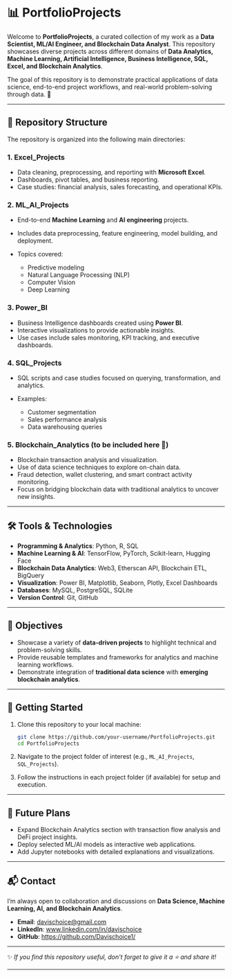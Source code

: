 # 📊 PortfolioProjects

Welcome to **PortfolioProjects**, a curated collection of my work as a **Data Scientist, ML/AI Engineer, and Blockchain Data Analyst**. This repository showcases diverse projects across different domains of **Data Analytics, Machine Learning, Artificial Intelligence, Business Intelligence, SQL, Excel, and Blockchain Analytics**.

The goal of this repository is to demonstrate practical applications of data science, end-to-end project workflows, and real-world problem-solving through data. 🚀

---

## 📂 Repository Structure

The repository is organized into the following main directories:

### 1. **Excel_Projects**

* Data cleaning, preprocessing, and reporting with **Microsoft Excel**.
* Dashboards, pivot tables, and business reporting.
* Case studies: financial analysis, sales forecasting, and operational KPIs.

### 2. **ML_AI_Projects**

* End-to-end **Machine Learning** and **AI engineering** projects.
* Includes data preprocessing, feature engineering, model building, and deployment.
* Topics covered:

  * Predictive modeling
  * Natural Language Processing (NLP)
  * Computer Vision
  * Deep Learning

### 3. **Power_BI**

* Business Intelligence dashboards created using **Power BI**.
* Interactive visualizations to provide actionable insights.
* Use cases include sales monitoring, KPI tracking, and executive dashboards.

### 4. **SQL_Projects**

* SQL scripts and case studies focused on querying, transformation, and analytics.
* Examples:

  * Customer segmentation
  * Sales performance analysis
  * Data warehousing queries

### 5. **Blockchain_Analytics** (to be included here 🚀)

* Blockchain transaction analysis and visualization.
* Use of data science techniques to explore on-chain data.
* Fraud detection, wallet clustering, and smart contract activity monitoring.
* Focus on bridging blockchain data with traditional analytics to uncover new insights.

---

## 🛠️ Tools & Technologies

* **Programming & Analytics**: Python, R, SQL
* **Machine Learning & AI**: TensorFlow, PyTorch, Scikit-learn, Hugging Face
* **Blockchain Data Analytics**: Web3, Etherscan API, Blockchain ETL, BigQuery
* **Visualization**: Power BI, Matplotlib, Seaborn, Plotly, Excel Dashboards
* **Databases**: MySQL, PostgreSQL, SQLite
* **Version Control**: Git, GitHub

---

## 🎯 Objectives

* Showcase a variety of **data-driven projects** to highlight technical and problem-solving skills.
* Provide reusable templates and frameworks for analytics and machine learning workflows.
* Demonstrate integration of **traditional data science** with **emerging blockchain analytics**.

---

## 🚀 Getting Started

1. Clone this repository to your local machine:

   ```bash
   git clone https://github.com/your-username/PortfolioProjects.git
   cd PortfolioProjects
   ```

2. Navigate to the project folder of interest (e.g., `ML_AI_Projects`, `SQL_Projects`).

3. Follow the instructions in each project folder (if available) for setup and execution.

---

## 📌 Future Plans

* Expand Blockchain Analytics section with transaction flow analysis and DeFi project insights.
* Deploy selected ML/AI models as interactive web applications.
* Add Jupyter notebooks with detailed explanations and visualizations.

---

## 📬 Contact

I’m always open to collaboration and discussions on **Data Science, Machine Learning, AI, and Blockchain Analytics**.

* **Email**: davischoice@gmail.com
* **LinkedIn**: www.linkedin.com/in/davischoice
* **GitHub**: https://github.com/Davischoice1/

---

✨ *If you find this repository useful, don’t forget to give it a ⭐ and share it!*

---
